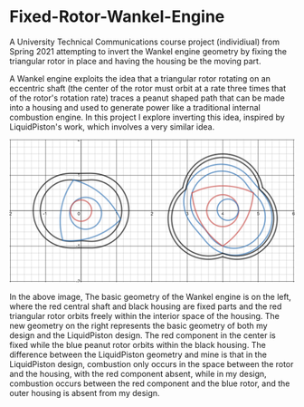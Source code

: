 # Fixed-Rotor-Wankel-Engine
A University Technical Communications course project (individiual) from Spring 2021 attempting to invert the Wankel engine geometry by fixing the triangular rotor in place and having the housing be the moving part.

A Wankel engine exploits the idea that a triangular rotor rotating on an eccentric shaft (the center of the rotor must orbit at a rate three times that of the rotor's rotation rate) traces a peanut shaped path that can be made into a housing and used to generate power like a traditional internal combustion engine. In this project I explore inverting this idea, inspired by LiquidPiston's work, which involves a very similar idea.

![A visual comparison of the basic geometry of a Wankel engine (left) and the new geometry (right) where the central red shape is stationary, the blue component is a single moving part, and the black component bounds the space required for the rotor to move freely.](/Pictures/Wankel%20vs%20Fixed%20Rotor.PNG)

In the above image, The basic geometry of the Wankel engine is on the left, where the red central shaft and black housing are fixed parts and the red triangular rotor orbits freely within the interior space of the housing. The new geometry on the right represents the basic geometry of both my design and the LiquidPiston design. The red component in the center is fixed while the blue peanut rotor orbits within the black housing. The difference between the LiquidPiston geometry and mine is that in the LiquidPiston design, combustion only occurs in the space between the rotor and the housing, with the red component absent,  while in my design, combustion occurs between the red component and the blue rotor, and the outer housing is absent from my design.
